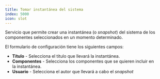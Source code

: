 ```yaml
---
title: Tomar instantánea del sistema
index: 5000
icon: slot
---
```


Servicio que permite crear una instantánea (o *snapshot*) del sistema de los componentes seleccionados en un momento
determinado.

El formulario de configuración tiene los siguientes campos:

- **Título** - Selecciona el titulo que llevará la instantánea.
- **Componentes** - Selecciona los componentes que se quieren incluir en la instantánea.
- **Usuario** - Selecciona el autor que llevará a cabo el *snapshot*
